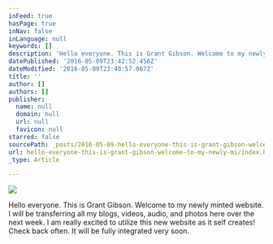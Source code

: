 ```yaml
---
inFeed: true
hasPage: true
inNav: false
inLanguage: null
keywords: []
description: 'Hello everyone. This is Grant Gibson. Welcome to my newly minted website. I will be transferring all my blogs, videos, audio, and photos here over the next week. I am really excited to utilize this new website as it self creates! Check back often. It will be fully integrated very soon.'
datePublished: '2016-05-09T23:42:52.456Z'
dateModified: '2016-05-09T23:40:57.067Z'
title: ''
author: []
authors: []
publisher:
  name: null
  domain: null
  url: null
  favicon: null
starred: false
sourcePath: _posts/2016-05-09-hello-everyone-this-is-grant-gibson-welcome-to-my-newly-mi.md
url: hello-everyone-this-is-grant-gibson-welcome-to-my-newly-mi/index.html
_type: Article

---
```

![](https://the-grid-user-content.s3-us-west-2.amazonaws.com/d12ddfba-00a6-4780-9708-53cf626f488a.png)

Hello everyone. This is Grant Gibson. Welcome to my newly minted website. I will be transferring all my blogs, videos, audio, and photos here over the next week. I am really excited to utilize this new website as it self creates! Check back often. It will be fully integrated very soon.
